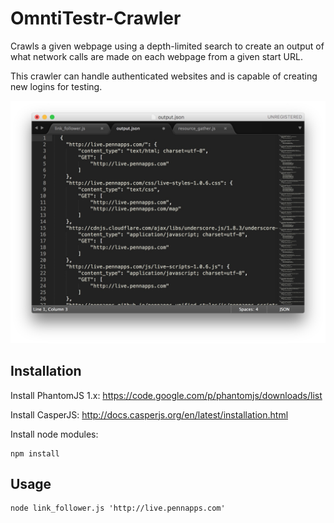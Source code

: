 # OmntiTestr-Crawler

Crawls a given webpage using a depth-limited search to create an output of what network calls are made on each webpage from a given start URL.

This crawler can handle authenticated websites and is capable of creating new logins for testing.

![Example Output](https://raw.githubusercontent.com/OmniTestr/OmntiTestr-Crawler/master/demo.jpg)

## Installation
Install PhantomJS 1.x: https://code.google.com/p/phantomjs/downloads/list

Install CasperJS: http://docs.casperjs.org/en/latest/installation.html

Install node modules:
```node
npm install
```

## Usage
```node
node link_follower.js 'http://live.pennapps.com'
```
